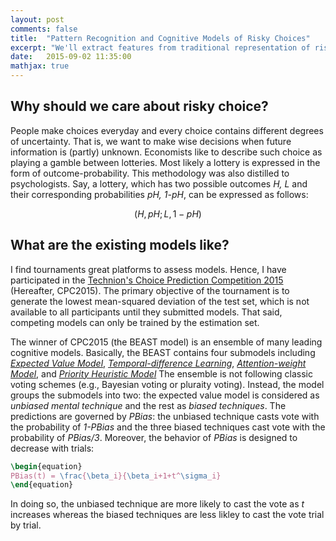 ```yaml
---
layout: post
comments: false
title:  "Pattern Recognition and Cognitive Models of Risky Choices"
excerpt: "We'll extract features from traditional representation of risky choices and then train a feature-based classifier that learn to predict human risky choices."
date:   2015-09-02 11:35:00
mathjax: true
---
```


## Why should we care about risky choice?

People make choices everyday and every choice contains different degrees of uncertainty.
That is, we want to make wise decisions when future information is (partly) unknown.
Economists like to describe such choice as playing a gamble between lotteries.
Most likely a lottery is expressed in the form of outcome-probability.
This methodology was also distilled to psychologists.
Say, a lottery, which has two possible outcomes *H, L* and their corresponding probabilities *pH, 1-pH*, can be expressed as follows: 

$$ (H, pH; L, 1-pH) $$


## What are the existing models like?

I find tournaments great platforms to assess models.
Hence, I have participated in the [Technion's Choice Prediction Competition 2015](http://departments.agri.huji.ac.il/economics/teachers/ert_eyal/rules.htm) (Hereafter, CPC2015).
The primary objective of the tournament is to generate the lowest mean-squared deviation of the test set, which is not available to all participants until they submitted models.
That said, competing models can only be trained by the estimation set.

The winner of CPC2015 (the BEAST model) is an ensemble of many leading cognitive models.
Basically, the BEAST contains four submodels including [*Expected Value Model*](https://en.wikipedia.org/wiki/Expected_value), [*Temporal-difference Learning*](https://en.wikipedia.org/wiki/Temporal_difference_learning), [*Attention-weight Model*](http://citeseerx.ist.psu.edu/viewdoc/download?doi=10.1.1.377.1009&rep=rep1&type=pdf), and [*Priority Heuristic Model*](http://www.ncbi.nlm.nih.gov/pmc/articles/PMC2891015/)
The ensemble is not following classic voting schemes (e.g., Bayesian voting or pluraity voting).
Instead, the model groups the submodels into two: the expected value model is considered as *unbiased mental technique* and the rest as *biased techniques*.
The predictions are governed by *PBias*: the unbiased technique casts vote with the probability of *1-PBias* and the three biased techniques cast vote with the probability of *PBias/3*.
Moreover, the behavior of *PBias* is designed to decrease with trials:

```tex
\begin{equation} 
PBias(t) = \frac{\beta_i}{\beta_i+1+t^\sigma_i} 
\end{equation}
```

In doing so, the unbiased technique are more likely to cast the vote as *t* increases whereas the biased techniques are less likley to cast the vote trial by trial.






